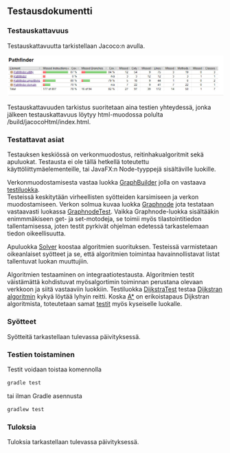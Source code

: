## Testausdokumentti

### Testauskattavuus
Testauskattavuutta tarkistellaan Jacoco:n avulla.  

<img src="https://github.com/Vilppula/Pathfinder/blob/master/documents/Images/Jacoco.jpg" width=800>

Testauskattavuuden tarkistus suoritetaan aina testien yhteydessä, jonka jälkeen testauskattavuus löytyy html-muodossa polulta /build/jacocoHtml/index.html.

### Testattavat asiat
Testauksen keskiössä on verkonmuodostus, reitinhakualgoritmit sekä apuluokat.
Testausta ei ole tällä hetkellä toteutettu käyttöliittymäelementeille, tai JavaFX:n Node-tyyppejä sisältäville luokille.

Verkonmuodostamisesta vastaa luokka [GraphBuilder](https://github.com/Vilppula/Pathfinder/blob/master/src/main/java/Pathfinder/utility/GraphBuilder.java) jolla on vastaava [testiluokka](https://github.com/Vilppula/Pathfinder/blob/master/src/test/java/Pathfinder/utility/GraphBuilderTest.java).  
Testeissä keskitytään virheellisten syötteiden karsimiseen ja verkon muodostamiseen. Verkon solmua kuvaa luokka [Graphnode](https://github.com/Vilppula/Pathfinder/blob/master/src/main/java/Pathfinder/domain/Graphnode.java) jota testataan vastaavasti luokassa [GraphnodeTest](https://github.com/Vilppula/Pathfinder/blob/master/src/test/java/Pathfinder/domain/GraphnodeTest.java). Vaikka Graphnode-luokka sisältääkin enimmmäkiseen get- ja set-motodeja, se toimii myös tilastointitiedon tallentamisessa, joten testit pyrkivät ohjelman edetessä tarkastelemaan tiedon oikeellisuutta.

Apuluokka [Solver]() koostaa algoritmien suorituksen. Testeissä varmistetaan oikeanlaiset syötteet ja se, että algoritmien toimintaa havainnollistavat listat tallentuvat luokan muuttujiin.

Algoritmien testaaminen on integraatiotestausta. Algoritmien testit väistämättä kohdistuvat myösalgortimin toiminnan perustana olevaan verkkoon ja siitä vastaaviin luokkiin. Testiluokka [DijkstraTest](https://github.com/Vilppula/Pathfinder/blob/master/src/test/java/Pathfinder/algorithms/DijkstraTest.java) testaa [Dijkstran algoritmin](https://github.com/Vilppula/Pathfinder/blob/master/src/main/java/Pathfinder/algorithms/Dijkstra.java) kykyä löytää lyhyin reitti. Koska [A*](https://github.com/Vilppula/Pathfinder/blob/master/src/main/java/Pathfinder/algorithms/AStar.java) on erikoistapaus Dijkstran algoritmista, toteutetaan samat [testit](https://github.com/Vilppula/Pathfinder/blob/master/src/test/java/Pathfinder/algorithms/AStarTest.java) myös kyseiselle luokalle.
### Syötteet
Syötteitä tarkastellaan tulevassa päivityksessä.

### Testien toistaminen
Testit voidaan toistaa komennolla
```bash
gradle test
```
tai ilman Gradle asennusta
```bash
gradlew test
```

### Tuloksia
Tuloksia tarkastellaan tulevassa päivityksessä.

